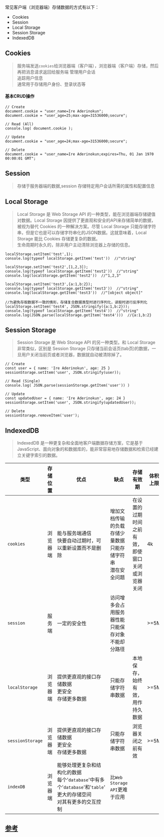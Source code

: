
常见客户端（浏览器端）存储数据的方式有以下：
* Cookies
* Session
* Local Storage
* Session Storage
* IndexedDB
## Cookies
> 服务端发送`cookies`给浏览器端（客户端），浏览器端（客户端）存储，然后再把消息请求返回给服务端
> 管理用户会话<br>追踪用户信息<br>通常用于存储用户身份、登录状态等
#### 基本CRUD操作
```
// Create
document.cookie = "user_name=Ire Aderinokun";  
document.cookie = "user_age=25;max-age=31536000;secure";

// Read (All)
console.log( document.cookie );

// Update
document.cookie = "user_age=24;max-age=31536000;secure"; 

// Delete
document.cookie = "user_name=Ire Aderinokun;expires=Thu, 01 Jan 1970 00:00:01 GMT";  
```
## Session
> 存储于服务器端的数据,session 存储特定用户会话所需的属性和配置信息

## Local Storage
> Local Storage 是 Web Storage API 的一种类型，能在浏览器端存储键值对数据。Local Storage 因提供了更直观和安全的API来存储简单的数据，被视为替代 Cookies 的一种解决方案。尽管 Local Storage 只能存储字符串，但是它也是可以存储字符串化的JSON数据。这就意味着，Local Storage 能比 Cookies 存储更复杂的数据。<br>生命周期时永久的，除非用户主动清除浏览器上存储的信息。
```
localStorage.setItem('test',1);
console.log(typeof localStorage.getItem('test'))  //"string"

localStorage.setItem('test2',[1,2,3]);
console.log(typeof localStorage.getItem('test2'))  //"string"
console.log(localStorage.getItem('test2'))  //"1,2,3"

localStorage.setItem('test3',{a:1,b:2});
console.log(typeof localStorage.getItem('test3'))  //"string"
console.log(localStorage.getItem('test3'))  //"[object object]"

//为避免存取数据不一致的情形，存储复合数据类型时进行序列化，读取时进行反序列化
localStorage.setItem('test4', JSON.stringify({a:1,b:2}));
console.log(typeof localStorage.getItem('test4'))  //"string"
console.log(JSON.parse(localStorage.getItem('test4')))  //{a:1,b:2}
```
## Session Storage
> Session Storage 是 Web Storage API 的另一种类型。和 Local Storage 非常类似，区别是 Session Storage 只存储当前会话页(tab页)的数据，一旦用户关闭当前页或者浏览器，数据就自动被清除掉了。
```
// Create
const user = { name: 'Ire Aderinokun', age: 25 }  
sessionStorage.setItem('user', JSON.stringify(user));

// Read (Single)
console.log( JSON.parse(sessionStorage.getItem('user')) ) 

// Update
const updatedUser = { name: 'Ire Aderinokun', age: 24 }  
sessionStorage.setItem('user', JSON.stringify(updatedUser));

// Delete
sessionStorage.removeItem('user');  
```
## IndexedDB
> IndexedDB 是一种更复杂和全面地客户端数据存储方案，它是基于 JavaScript、面向对象的和数据库的，能非常容易地存储数据和检索已经建立关键字索引的数据。

类型 | 存储位置 | 优点  | 缺点 | 存储有效期 | 体积上限 | 浏览器支持
----- | ------ | ------ | ------ | ------ | ------ | ------- 
`cookies` | 浏览器端| 能与服务端通信<br>快要自动过期时，可以重新设置而不是删除 | 增加文档传输的负载<br>存储少量数据<br>只能存储字符串<br>潜在安全问题| 在设置的过期时间之前有效，即使窗口关闭或浏览器关闭 | 4k | 所有主流浏览器
`session` | 服务端 | 一定的安全性<br> | 访问增多会占用服务器性能<br>只能保存对象<br>不能却分路径 |  | >=5M | 
`localStorage` | 浏览器端| 提供更直观的接口存储数据<br>更安全<br>存储更多数据 | 只能存储字符串数据 |  本地保存，始终有效，用作持久数据 | >=5M | IE8+/Edge/Firefox 2+/Chrome/Safari 4+/Opera 11.5+(caniuse)
`sessionStorage` | 浏览器端 | 提供更直观的接口存储数据<br>更安全<br>存储更多数据 | 只能存储字符串数据 | 浏览器关闭之前有效 | >=5M | IE8+/Edge/Firefox 2+/Chrome/Safari 4+/Opera 11.5+(caniuse)
`indexDB` | 浏览器端 | 能够处理更复杂和结构化的数据<br>每个'`database`'中有多个'`database`'和'`table`'<br>更大的存储空间<br>对其有更多的交互控制| 比`Web Storage API`更难于应用|   |   | IE10+/Edge12+/Firefox 4+/Chrome 11+/Safari 7.1+/Opera 15+(caniuse)

## [参考](https://bitsofco.de/an-overview-of-client-side-storage/)
